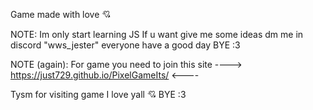 Game made with love 💘

NOTE:
Im only start learning JS
If u want give me some ideas dm me in discord "wws_jester"
everyone have a good day
BYE :3

NOTE (again): For game you need to join this site ---->  https://just729.github.io/PixelGameIts/ <----

Tysm for visiting game
I love yall 💘
BYE :3
